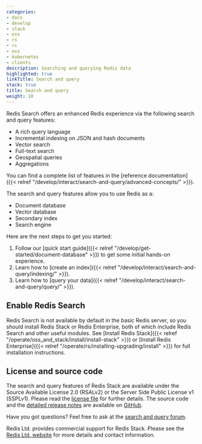 ```yaml
---
categories:
- docs
- develop
- stack
- oss
- rs
- rc
- oss
- kubernetes
- clients
description: Searching and querying Redis data
highlighted: true
linkTitle: Search and query
stack: true
title: Search and query
weight: 10
---
```


Redis Search offers an enhanced Redis experience via the following search and query features:

- A rich query language
- Incremental indexing on JSON and hash documents
- Vector search
- Full-text search
- Geospatial queries
- Aggregations

You can find a complete list of features in the [reference documentation]({{< relref "/develop/interact/search-and-query/advanced-concepts/" >}}).

The search and query features allow you to use Redis as a:

- Document database
- Vector database
- Secondary index
- Search engine

Here are the next steps to get you started:

1. Follow our [quick start guide]({{< relref "/develop/get-started/document-database" >}}) to get some initial hands-on experience.
2. Learn how to [create an index]({{< relref "/develop/interact/search-and-query/indexing/" >}}).
3. Learn how to [query your data]({{< relref "/develop/interact/search-and-query/query/" >}}).

## Enable Redis Search

Redis Search is not available by default in the basic Redis server, so you
should install Redis Stack or Redis Enterprise,
both of which include Redis Search and other useful modules.
See
[Install Redis Stack]({{< relref "/operate/oss_and_stack/install/install-stack" >}}) or
[Install Redis Enterprise]({{< relref "/operate/rs/installing-upgrading/install" >}})
for full installation instructions.

## License and source code

The search and query features of Redis Stack are available under the Source Available License 2.0 (RSALv2) or the Server Side Public License v1 (SSPLv1). Please read the [license file](https://raw.githubusercontent.com/RediSearch/RediSearch/master/LICENSE.txt) for further details. The source code and the [detailed release notes](https://github.com/RediSearch/RediSearch/releases) are available on [GitHub](https://github.com/RediSearch/RediSearch).

Have you got questions? Feel free to ask at the [search and query forum](https://forum.redis.com/c/modules/redisearch/).

Redis Ltd. provides commercial support for Redis Stack. Please see the [Redis Ltd. website](https://redis.com/redis-enterprise/technology/redis-search/#sds) for more details and contact information.

<br/>
